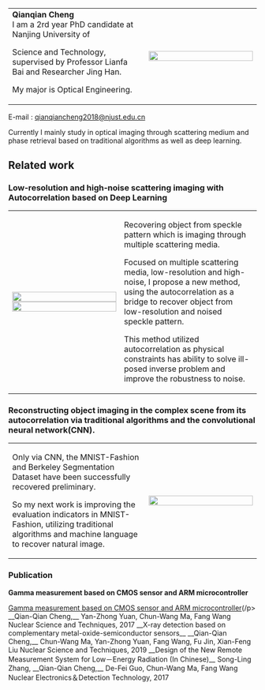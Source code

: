<table border = "0">
   <tr>
      <td width = "55%">
         <h1 font-weight="naormal> <b>Qianqian Cheng </b></h1> </br>  
         <p font-size="16px">I am a 2rd year PhD candidate at Nanjing University of <span color="#1772d0"></p>
         <p font-size="16px">Science and Technology, supervised by Professor Lianfa Bai and Researcher Jing Han.</p>
         <p font-size="16px">My major is Optical Engineering.</p>
        </td>
        <td width = "45%">
          <img src = "https://github.com/xiaoqianacheng/qianqiancheng.github.io/blob/master/未标题-1.png" width = "100%">
        </td>
     <tr> 
  </table>
    
   E-mail : qianqiancheng2018@njust.edu.cn
   
   Currently I mainly study in optical imaging through scattering medium and phase 
 retrieval based on traditional algorithms as well as deep learning.    



## Related work


### Low-resolution and high-noise scattering imaging with Autocorrelation based on Deep Learning

<table border = "0">
   <tr>
      <td width = "45%">
          <img src = "https://github.com/xiaoqianacheng/qianqiancheng.github.io/blob/master/未标题-3333.png" width = "100%">
          <img src = "https://github.com/xiaoqianacheng/qianqiancheng.github.io/blob/master/未标题-2.png" width = "100%">
        </td>
      <td width = "55%">
         <p font-size="16px">Recovering object from speckle pattern which is imaging through multiple scattering media.</p>
         <p font-size="16px"> Focused on multiple scattering media, low-resolution and high-noise, I propose a new method, using the autocorrelation as a bridge to recover object from low-resolution and noised speckle pattern.</p>
         <p font-size="16px">This method utilized autocorrelation as physical constraints has ability to solve ill-posed inverse problem and improve the robustness to noise. </p>
        </td>
     <tr> 
  </table>
 
### Reconstructing object imaging in the complex scene from its autocorrelation via traditional algorithms and the convolutional neural network(CNN).

<table border = "0">
   <tr>
      <td width = "55%">
         <p font-size="16px">  Only via CNN, the MNIST-Fashion and Berkeley Segmentation Dataset have been successfully recovered preliminary.</b></p>
         <p font-size="16px">So my next work is improving the evaluation indicators in MNIST-Fashion, utilizing traditional algorithms and machine language to recover natural image. </p>
         </td>
        <td width = "45%">
          <img src = "https://github.com/xiaoqianacheng/qianqiancheng.github.io/blob/master/未标题-12222.png" width = "100%">
        </td>
     <tr> 
  </table>
         

### Publication

 __Gamma measurement based on CMOS sensor and ARM microcontroller__     
 
<p><a href="https://github.com/xiaoqianacheng/qianqiancheng.github.io/blob/master/NST28(2017)122Gamma%20Measurement%20based%20on%20CMOS%20and.pdf" target="_blank" text-decoration="none">Gamma measurement based on CMOS sensor and ARM microcontroller</a>(/p>
   __Qian-Qian Cheng,__ Yan-Zhong Yuan, Chun-Wang Ma, Fang Wang  
   Nuclear Science and Techniques, 2017  
 __X-ray detection based on complementary metal-oxide-semiconductor sensors__      
   __Qian-Qian Cheng,__ Chun-Wang Ma, Yan-Zhong Yuan, Fang Wang, Fu Jin, Xian-Feng Liu      
   Nuclear Science and Techniques, 2019   
 __Design of the New Remote Measurement System for Low－Energy Radiation (In Chinese)__    
   Song-Ling Zhang,  __Qian-Qian Cheng,__ De-Fei Guo, Chun-Wang Ma, Fang Wang       
   Nuclear Electronics＆Detection Technology, 2017
   
